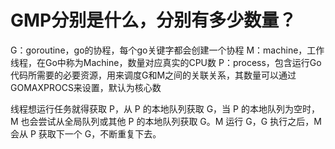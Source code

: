 # GMP分别是什么，分别有多少数量？
G：goroutine，go的协程，每个go关键字都会创建一个协程
M：machine，工作线程，在Go中称为Machine，数量对应真实的CPU数
P：process，包含运行Go代码所需要的必要资源，用来调度G和M之间的关联关系，其数量可以通过GOMAXPROCS来设置，默认为核心数

线程想运行任务就得获取 P，从 P 的本地队列获取 G，当 P 的本地队列为空时，M 也会尝试从全局队列或其他 P 的本地队列获取 G。M 运行 G，G 执行之后，M 会从 P 获取下一个 G，不断重复下去。

